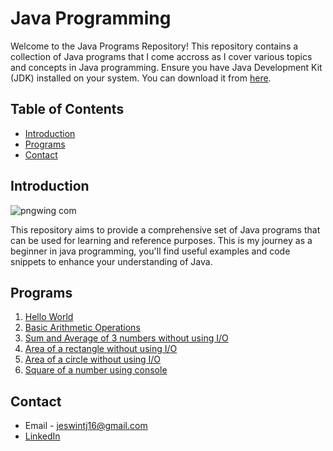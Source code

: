# Java Programming

Welcome to the Java Programs Repository! This repository contains a collection of Java programs that I come accross as I cover various topics and concepts in Java programming. 
Ensure you have Java Development Kit (JDK) installed on your system. You can download it from [here](https://www.oracle.com/java/technologies/javase-jdk11-downloads.html).

## Table of Contents

- [Introduction](#introduction)
- [Programs](#programs)
- [Contact](#contact)

## Introduction

![pngwing com](https://github.com/user-attachments/assets/1a88833b-1541-4b5e-b47f-4db9c19914c5)

This repository aims to provide a comprehensive set of Java programs that can be used for learning and reference purposes. This is my journey as a beginner in java programming, you'll find useful examples and code snippets to enhance your understanding of Java.

## Programs

1. [Hello World](hello.java)
2. [Basic Arithmetic Operations](BasicArithmetic.java)
3. [Sum and Average of 3 numbers without using I/O](sumAvg.java)
4. [Area of a rectangle without using I/O](areaRectangle.java)
5. [Area of a circle without using I/O](areaCircle.java)
6. [Square of a number using console](Square.java)

## Contact

- Email - jeswintj16@gmail.com
- [LinkedIn](https://www.linkedin.com/in/jeswin-thampichan-joseph-4ba542204/)
